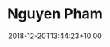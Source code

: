 ---
title: "Nguyen Pham"
date: 2018-12-20T13:44:23+10:00
# image: "images/team/vince-fleming-613817-unsplash.jpg"
# jobtitle: "Developer"
# linkedinurl: "https://www.linkedin.com/"
promoted: true
weight: 3
---